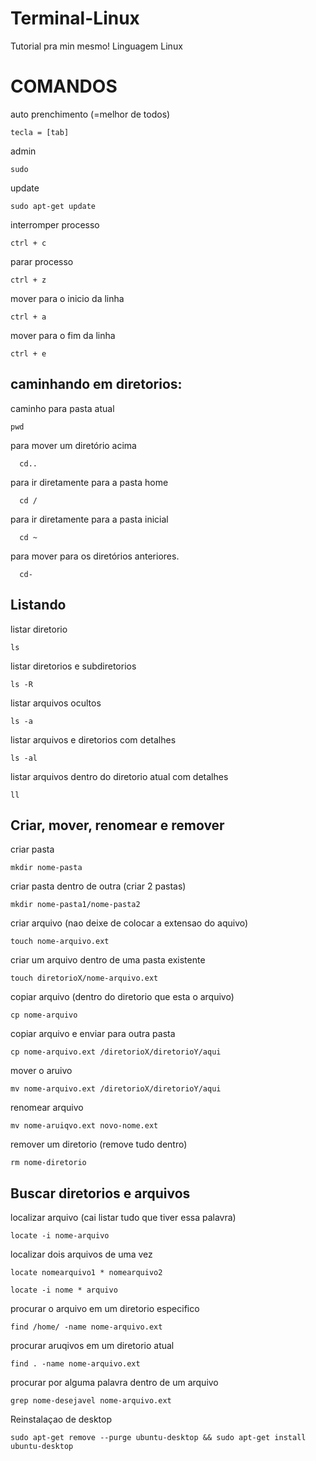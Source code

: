 # Terminal-Linux
Tutorial pra min mesmo! Linguagem Linux




<h1>COMANDOS</h1> 

auto prenchimento (=melhor de todos)

    tecla = [tab]



admin

    sudo


update

    sudo apt-get update
    

interromper processo

    ctrl + c
    

parar processo

    ctrl + z


mover para o inicio da linha

    ctrl + a
    
    
mover para o fim da linha

    ctrl + e
    
    


<h2>caminhando em diretorios:</h2>



caminho para pasta atual

    pwd


para mover um diretório acima
        
      cd.. 

para ir diretamente para a pasta home

      cd /
        
 para ir diretamente para a pasta inicial
  
      cd ~
 
 para mover para os diretórios anteriores.
 
      cd-





<h2>Listando</h2>



listar diretorio

    ls
    
listar diretorios e subdiretorios

    ls -R
    
listar arquivos ocultos

    ls -a
  
listar arquivos e diretorios com detalhes

    ls -al


listar arquivos dentro do diretorio atual com detalhes


    ll
    
    


<h2>Criar, mover, renomear e remover</h2>


criar pasta

    mkdir nome-pasta
    
criar pasta dentro de outra (criar 2 pastas)

    mkdir nome-pasta1/nome-pasta2
    
criar arquivo (nao deixe de colocar a extensao do aquivo)

    touch nome-arquivo.ext
    
criar um arquivo dentro de uma pasta existente

    touch diretorioX/nome-arquivo.ext 

copiar arquivo (dentro do diretorio que esta o arquivo)

    cp nome-arquivo
    
copiar arquivo e enviar para outra pasta

    cp nome-arquivo.ext /diretorioX/diretorioY/aqui
    
mover o aruivo

    mv nome-arquivo.ext /diretorioX/diretorioY/aqui
    
renomear arquivo

    mv nome-aruiqvo.ext novo-nome.ext
    
    
remover um diretorio (remove tudo dentro)

    rm nome-diretorio




<h2>Buscar diretorios e arquivos</h2>


localizar arquivo (cai listar tudo que tiver essa palavra)

    locate -i nome-arquivo

localizar dois arquivos de uma vez

    locate nomearquivo1 * nomearquivo2
    
    locate -i nome * arquivo
    

procurar o arquivo em um diretorio especifico

    find /home/ -name nome-arquivo.ext

    
procurar aruqivos em um diretorio atual

    find . -name nome-arquivo.ext
    

procurar por alguma palavra dentro de um arquivo

    grep nome-desejavel nome-arquivo.ext













Reinstalaçao de desktop
    
    sudo apt-get remove --purge ubuntu-desktop && sudo apt-get install ubuntu-desktop
